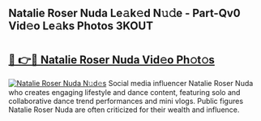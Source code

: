 ## Natalie Roser Nuda Le𝚊k𝚎d N𝚞𝚍e - Part-Qv0 Vid𝚎o Le𝚊ks Photos 3KOUT

# <h2><a href="http://fbbhdts.evod.top/?m=Natalie+Roser+Nuda">🔗 👉🔴 Natalie Roser Nuda Vid𝚎o Ph𝚘t𝚘s</a></h2>

[![Natalie Roser Nuda N𝚞d𝚎s](https://i.imgur.com/8V9OHl7.gif)](http://fbbhdts.evod.top/?m=Natalie+Roser+Nuda)
Social media influencer Natalie Roser Nuda who creates engaging lifestyle and dance content, featuring solo and collaborative dance trend performances and mini vlogs. Public figures Natalie Roser Nuda are often criticized for their wealth and influence. 

